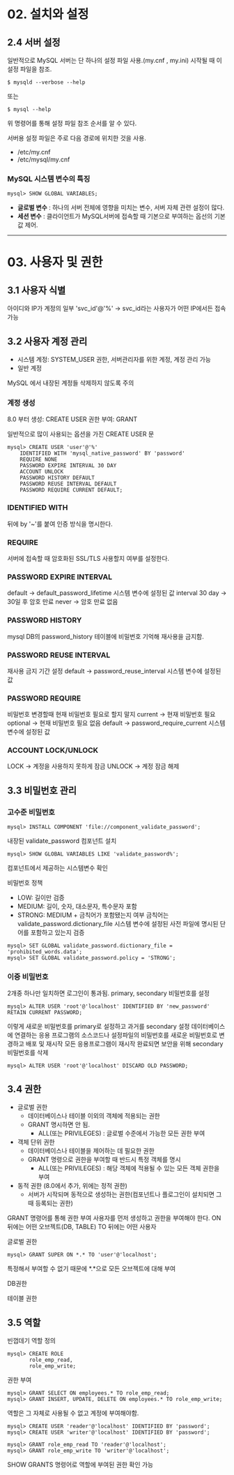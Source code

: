 # 02. 설치와 설정


## 2.4 서버 설정
일반적으로 MySQL 서버는 단 하나의 설정 파일 사용.(my.cnf , my.ini)
시작될 때 이 설정 파일을 참조.
```shell
$ mysqld --verbose --help
```
또는
```shell
$ mysql --help
```
위 명령어를 통해 설정 파일 참조 순서를 알 수 있다.

서버용 설정 파일은 주로 다음 경로에 위치한 것을 사용.
- /etc/my.cnf
- /etc/mysql/my.cnf


### MySQL 시스템 변수의 특징
```mysql
mysql> SHOW GLOBAL VARIABLES;
```

- **글로벌 변수** : 하나의 서버 전체에 영향을 미치는 변수, 서버 자체 관련 설정이 많다. 
- **세션 변수** : 클라이언트가 MySQL서버에 접속할 때 기본으로 부여하는 옵선의 기본값 제어.
---
# 03. 사용자 및 권한
## 3.1 사용자 식별
아이디와 IP가 계정의 일부
'svc_id'@'%' -> svc_id라는 사용자가 어떤 IP에서든 접속 가능

## 3.2 사용자 계정 관리
- 시스템 계정: SYSTEM_USER 권한, 서버관리자를 위한 계정, 계정 관리 가능
- 일반 계정

MySQL 에서 내장된 계정들 삭제하지 않도록 주의

### 계정 생성
8.0 부터 생성: CREATE USER
권한 부여: GRANT

일반적으로 많이 사용되는 옵션을 가진 CREATE USER 문
```mysql
mysql> CREATE USER 'user'@'%' 
    IDENTIFIED WITH 'mysql_native_password' BY 'password'
    REQUIRE NONE
    PASSWORD EXPIRE INTERVAL 30 DAY
    ACCOUNT UNLOCK
    PASSWORD HISTORY DEFAULT
    PASSWORD REUSE INTERVAL DEFAULT
    PASSWORD REQUIRE CURRENT DEFAULT;
```

### IDENTIFIED WITH
뒤에 by '~'를 붙여 인증 방식을 명시한다.
### REQUIRE
서버에 접속할 때 암호화된 SSL/TLS 사용할지 여부를 설정한다.
### PASSWORD EXPIRE INTERVAL
default -> default_password_lifetime 시스템 변수에 설정된 값
interval 30 day -> 30일 후 암호 만료
never -> 암호 만료 없음
### PASSWORD HISTORY
mysql DB의 password_history 테이블에 비밀번호 기억해 재사용을 금지함.
### PASSWORD REUSE INTERVAL
재사용 금지 기간 설정
default -> password_reuse_interval 시스템 변수에 설정된 값
### PASSWORD REQUIRE
비밀번호 변경할때 현재 비밀번호 필요로 할지 말지
current -> 현재 비밀번호 필요
optional -> 현재 비밀번호 필요 없음
default -> password_require_current 시스템 변수에 설정된 값
### ACCOUNT LOCK/UNLOCK
LOCK -> 계정을 사용하지 못하게 잠금
UNLOCK -> 계정 잠금 해제
## 3.3 비밀번호 관리
### 고수준 비밀번호
```mysql
mysql> INSTALL COMPONENT 'file://component_validate_password';
```
내장된 validate_password 컴포넌트 설치
```mysql
mysql> SHOW GLOBAL VARIABLES LIKE 'validate_password%';
```
컴포넌트에서 제공하는 시스템변수 확인

비밀번호 정책
- LOW: 길이만 검증
- MEDIUM: 길이, 숫자, 대소문자, 특수문자 포함
- STRONG: MEDIUM + 금칙어가 포함됐는지 여부
금칙어는 validate_password.dictionary_file 시스템 변수에 설정된 사전 파일에 명시된 단어를 포함하고 있는지 검증
```mysql
mysql> SET GLOBAL validate_password.dictionary_file = 'prohibited_words.data';
mysql> SET GLOBAL validate_password.policy = 'STRONG';
```

### 이중 비밀번호
2개중 하나만 일치하면 로그인이 통과됨.
primary, secondary 비밀번호를 설정
```mysql
mysql> ALTER USER 'root'@'localhost' IDENTIFIED BY 'new_password' RETAIN CURRENT PASSWORD;
```
이렇게 새로운 비밀번호를 primary로 설정하고 과거를 secondary 설정
데이터베이스에 연결하는 응용 프로그램의 소스코드나 설정파일의 비밀번호를 새로운 비밀번호로 변경하고 배포 및 재시작
모든 응용프로그램이 재시작 완료되면 보안을 위해 secondary 비밀번호를 삭제
```mysql
mysql> ALTER USER 'root'@'localhost' DISCARD OLD PASSWORD;
```

## 3.4 권한
- 글로벌 권한
  - 데이터베이스나 테이블 이외의 객체에 적용되는 권한
  - GRANT 명시하면 안 됨.
    - ALL(또는 PRIVILEGES) : 글로벌 수준에서 가능한 모든 권한 부여
- 객체 단위 권한
  - 데이터베이스나 테이블을 제어하는 데 필요한 권한
  - GRANT 명령으로 권한을 부여할 때 반드시 특정 객체를 명시
    - ALL(또는 PRIVILEGES) : 해당 객체에 적용될 수 있는 모든 객체 권한을 부여
- 동적 권한 (8.0에서 추가, 위에는 정적 권한)
  - 서버가 시작되며 동적으로 생성하는 권한(컴포넌트나 플로그인이 설치되면 그때 등록되는 권한)

GRANT 명령어를 통해 권한 부여
사용자를 먼저 생성하고 권한을 부여해야 한다.
ON 뒤에는 어떤 오브젝트(DB, TABLE)
TO 뒤에는 어떤 사용자

글로벌 권한
```mysql
mysql> GRANT SUPER ON *.* TO 'user'@'localhost';
```
특정해서 부여할 수 없기 때문에 *.*으로 모든 오브젝트에 대해 부여

DB권한


테이블 권한


## 3.5 역할
빈껍데기 역할 정의
```mysql
mysql> CREATE ROLE
       role_emp_read,
       role_emp_write;
```
권한 부여
```mysql
mysql> GRANT SELECT ON employees.* TO role_emp_read;
mysql> GRANT INSERT, UPDATE, DELETE ON employees.* TO role_emp_write;
```
역할은 그 자체로 사용될 수 없고 계정에 부여해야함.
```mysql
mysql> CREATE USER 'reader'@'localhost' IDENTIFIED BY 'password';
mysql> CREATE USER 'writer'@'localhost' IDENTIFIED BY 'password';

mysql> GRANT role_emp_read TO 'reader'@'localhost';
mysql> GRANT role_emp_write TO 'writer'@'localhost';
```
SHOW GRANTS 명령어로 역할에 부여된 권한 확인 가능

